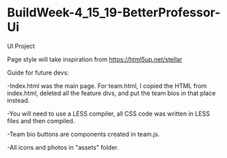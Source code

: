 # BuildWeek-4_15_19-BetterProfessor-Ui
UI Project

Page style will take inspiration from https://html5up.net/stellar

Guide for future devs:

-Index.html was the main page. For team.html, I copied the HTML from index.html, deleted all the feature divs, and put the team bios in that place instead. 

-You will need to use a LESS compiler, all CSS code was written in LESS files and then compiled.

-Team bio buttons are components created in team.js. 

-All icons and photos in "assets" folder.